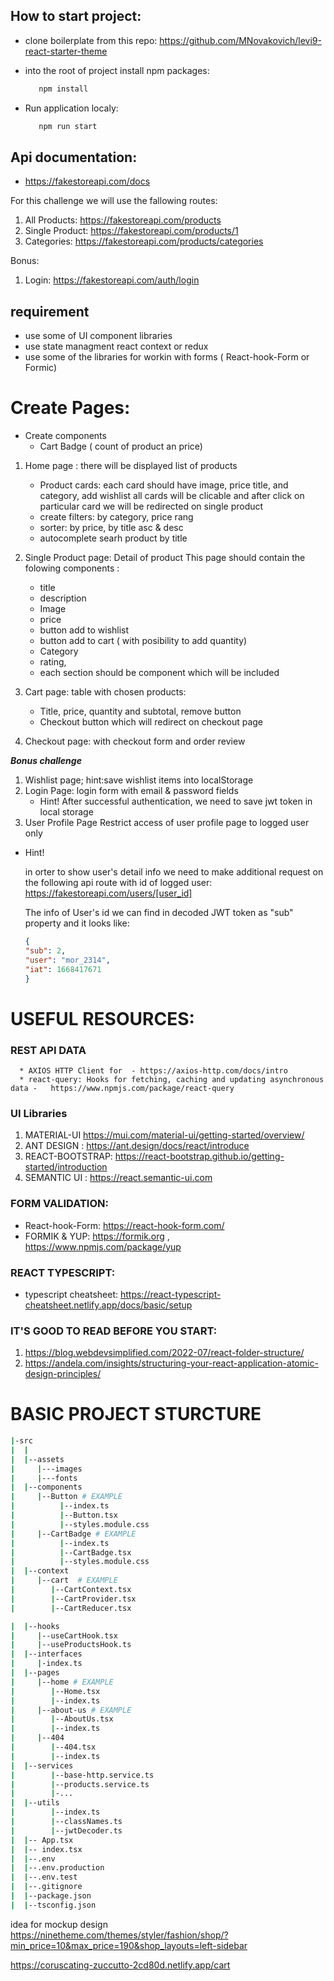 
## How to start project:
* clone boilerplate from this repo: https://github.com/MNovakovich/levi9-react-starter-theme

* into the root of project install npm packages: 
   ```sh
      npm install
   ```

* Run application localy: 
   ```sh
      npm run start
   ```
## Api documentation:
  * https://fakestoreapi.com/docs

   For this challenge we will use the fallowing routes:
   1) All Products: https://fakestoreapi.com/products
   2) Single Product: https://fakestoreapi.com/products/1
   3) Categories:  https://fakestoreapi.com/products/categories

   Bonus:
   1) Login: https://fakestoreapi.com/auth/login
## requirement
- use some of  UI component libraries
- use state managment react context or redux 
- use some of the libraries for workin with forms ( React-hook-Form or Formic)
# Create Pages:
* Create components
  * Cart Badge ( count of product an price)
1) Home page : there will be displayed list of products
   * Product cards: each card should have image, price title, and category, add wishlist
     all cards will be clicable and after click on particular card we will be redirected
     on single product
   - create filters: by category, price rang
   - sorter: by price, by title asc & desc
   - autocomplete searh product by title

2) Single Product page: Detail of product
   This page should contain the folowing components :
    - title
    - description
    - Image
    - price
    - button add to wishlist
    - button add to cart ( with posibility to add quantity)
    - Category 
    - rating,
   * each section should be component which will be included
4) Cart page:
   table with chosen products:
    -  Title, price, quantity and subtotal, remove button
    - Checkout button which will redirect on checkout page
5) Checkout page:
    with checkout form and order review

***Bonus challenge***

1) Wishlist page;
     hint:save wishlist items into localStorage
2) Login Page:
   login form with email & password fields
   * Hint!
     After successful authentication, we need to save jwt token in local storage
3) User Profile Page
  Restrict access of user profile page to logged user only
      
 * Hint!

   in orter to show user's detail info we need to make additional request on the following api route with id of logged user:
   https://fakestoreapi.com/users/[user_id]

   The info of  User's id we can find in decoded JWT token as "sub" property and it looks like:
   ```json
   {
   "sub": 2,
   "user": "mor_2314",
   "iat": 1668417671
   }
   ```
# USEFUL RESOURCES:
   ###  REST API DATA
      * AXIOS HTTP Client for  - https://axios-http.com/docs/intro
      * react-query: Hooks for fetching, caching and updating asynchronous data -   https://www.npmjs.com/package/react-query

 ### UI Libraries
1) MATERIAL-UI https://mui.com/material-ui/getting-started/overview/
2) ANT DESIGN : https://ant.design/docs/react/introduce
3) REACT-BOOTSTRAP: https://react-bootstrap.github.io/getting-started/introduction
4) SEMANTIC UI : https://react.semantic-ui.com

### FORM VALIDATION:
* React-hook-Form: https://react-hook-form.com/
* FORMIK & YUP: https://formik.org , https://www.npmjs.com/package/yup


### REACT TYPESCRIPT:
 * typescript cheatsheet: https://react-typescript-cheatsheet.netlify.app/docs/basic/setup

 ### IT'S GOOD TO READ BEFORE YOU START:
1) https://blog.webdevsimplified.com/2022-07/react-folder-structure/
2) https://andela.com/insights/structuring-your-react-application-atomic-design-principles/

  # BASIC PROJECT STURCTURE

```bash
|-src
|  |
|  |--assets
|     |---images  
|     |---fonts
|  |--components
|     |--Button # EXAMPLE
|          |--index.ts
|          |--Button.tsx
|          |--styles.module.css
|     |--CartBadge # EXAMPLE
|          |--index.ts
|          |--CartBadge.tsx
|          |--styles.module.css
|  |--context
|     |--cart  # EXAMPLE
|        |--CartContext.tsx
|        |--CartProvider.tsx
|        |--CartReducer.tsx

|  |--hooks
|     |--useCartHook.tsx
|     |--useProductsHook.ts
|  |--interfaces
|     |-index.ts
|  |--pages
|     |--home # EXAMPLE
|        |--Home.tsx
|        |--index.ts
|     |--about-us # EXAMPLE
|        |--AboutUs.tsx
|        |--index.ts
|     |--404
|        |--404.tsx
|        |--index.ts
|  |--services
|        |--base-http.service.ts
|        |--products.service.ts
|        |-...
|  |--utils
|        |--index.ts
|        |--classNames.ts
|        |--jwtDecoder.ts
|  |-- App.tsx
|  |-- index.tsx
|  |--.env
|  |--.env.production
|  |--.env.test
|  |--.gitignore
|  |--package.json
|  |--tsconfig.json
```

idea for mockup design
https://ninetheme.com/themes/styler/fashion/shop/?min_price=10&max_price=190&shop_layouts=left-sidebar

https://coruscating-zuccutto-2cd80d.netlify.app/cart